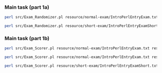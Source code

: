 ### Main task (part 1a)

```bash
perl src/Exam_Randomizer.pl resource/normal-exam/IntroPerlEntryExam.txt
```

```bash
perl src/Exam_Randomizer.pl resource/short-exam/IntroPerlEntryExamShort.txt
```

### Main task (part 1b)

```bash
perl src/Exam_Scorer.pl resource/normal-exam/IntroPerlEntryExam.txt resource/normal-exam/Arnold_Jenny.txt
```

```bash
perl src/Exam_Scorer.pl resource/normal-exam/IntroPerlEntryExam.txt resource/normal-exam/Walter_*.txt
```

```bash
perl src/Exam_Scorer.pl resource/short-exam/IntroPerlEntryExamShort.txt resource/short-exam/*
```